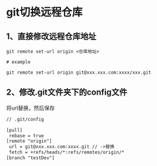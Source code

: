 # git切换远程仓库

## 1、直接修改远程仓库地址

```git
git remote set-url origin <仓库地址>

# example

git remote set-url origin git@xxx.xxx.com:xxxx/xxx.git
```

## 2、修改.git文件夹下的config文件

将url替换，然后保存

```txt
// .git/config

[pull]
 rebase = true
[remote "origin"]
 url = git@xxx.xxx.com:xxxx.git // ->替换
 fetch = +refs/heads/*:refs/remotes/origin/*
[branch "testDev"]

```
